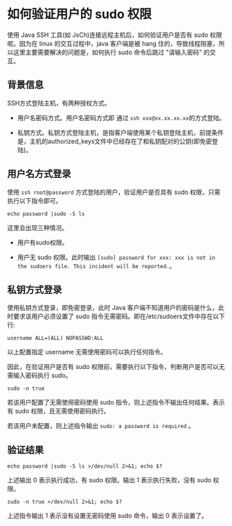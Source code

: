如何验证用户的 sudo 权限
====================================

使用 Java SSH 工具(如 JsCh)连接远程主机后，如何验证用户是否有 sudo 权限呢。因为在 linux 的交互过程中，java 客户端是被 hang 住的，导致线程阻塞，所以这里主要需要解决的问题是，如何执行 sudo 命令后跳过 "请输入密码" 的交互。

背景信息
-------------------------

SSH方式登陆主机，有两种授权方式。

* 用户名密码方式。用户名密码方式即 通过 `ssh xxx@xx.xx.xx.xx`的方式登陆。

* 私钥方式。私钥方式登陆主机，是指客户端使用某个私钥登陆主机，前提条件是，主机的authorized_keys文件中已经存在了和私钥配对的公钥(即免密登陆)。

用户名方式登录
----------------------------

使用 `ssh root@password` 方式登陆的用户，验证用户是否具有 sudo 权限，只需执行以下指令即可。

```unknow
echo password |sudo -S ls
```

这里会出现三种情况。

* 用户有sudo权限。

* 用户无 sudo 权限。此时输出 `[sudo] password for xxx: xxx is not in the sudoers file. This incident will be reported.`。

私钥方式登录
---------------------------

使用私钥方式登录，即免密登录，此时 Java 客户端不知道用户的密码是什么，此时要求该用户必须设置了 sudo 指令无需密码。即在/etc/sudoers文件中存在以下行:

```unknow
username ALL=(ALL) NOPASSWD:ALL
```

以上配置指定 username 无需使用密码可以执行任何指令。

因此，在验证用户是否有 sudo 权限前，需要执行以下指令，判断用户是否可以无需输入密码执行 sudo。

```unknow
sudo -n true
```

若该用户配置了无需使用密码使用 sudo 指令，则上述指令不输出任何结果。表示有 sudo 权限，且无需使用密码执行。

若该用户未配置，则上述指令输出 `sudo: a password is required` 。

验证结果
-------------------------

```unknow
echo password |sudo -S ls >/dev/null 2>&1; echo $?
```

上述输出 0 表示执行成功，有 sudo 权限。输出 1 表示执行失败，没有 sudo 权限。

```unknow
sudo -n true >/dev/null 2>&1; echo $?
```

上述指令输出 1 表示没有设置无密码使用 sudo 命令，输出 0 表示设置了。
